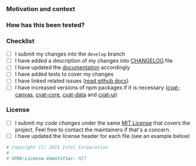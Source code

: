 <!---
Copyright (C) 2020-2021 Intel Corporation

SPDX-License-Identifier: MIT
-->

<!-- Raised an issue to propose your change (https://github.com/opencv/cvat/issues).
It will help to avoid duplication of efforts from multiple independent contributors.
Discuss your ideas with maintainers to be sure that changes will be approved and merged.
Read the [CONTRIBUTION](https://github.com/opencv/cvat/blob/develop/CONTRIBUTING.md)
guide. -->

<!-- Provide a general summary of your changes in the Title above -->

### Motivation and context
<!-- Why is this change required? What problem does it solve? If it fixes an open
issue, please link to the issue here. Describe your changes in detail, add
screenshots. -->

### How has this been tested?
<!-- Please describe in detail how you tested your changes.
Include details of your testing environment, and the tests you ran to
see how your change affects other areas of the code, etc. -->

### Checklist
<!-- Go over all the following points, and put an `x` in all the boxes that apply.
If an item isn't applicable by a reason then ~~explicitly strikethrough~~ the whole
line. If you don't do that github will show an incorrect process for the pull request.
If you're unsure about any of these, don't hesitate to ask. We're here to help! -->
- [ ] I submit my changes into the `develop` branch
- [ ] I have added a description of my changes into [CHANGELOG](https://github.com/opencv/cvat/blob/develop/CHANGELOG.md) file
- [ ] I have updated the [documentation](
  https://github.com/opencv/cvat/blob/develop/README.md#documentation) accordingly
- [ ] I have added tests to cover my changes
- [ ] I have linked related issues ([read github docs](
  https://help.github.com/en/github/managing-your-work-on-github/linking-a-pull-request-to-an-issue#linking-a-pull-request-to-an-issue-using-a-keyword))
- [ ] I have increased versions of npm packages if it is necessary ([cvat-canvas](https://github.com/opencv/cvat/tree/develop/cvat-canvas#versioning),
[cvat-core](https://github.com/opencv/cvat/tree/develop/cvat-core#versioning), [cvat-data](https://github.com/opencv/cvat/tree/develop/cvat-data#versioning) and [cvat-ui](https://github.com/opencv/cvat/tree/develop/cvat-ui#versioning))

### License

- [ ] I submit _my code changes_ under the same [MIT License](
  https://github.com/opencv/cvat/blob/develop/LICENSE) that covers the project.
  Feel free to contact the maintainers if that's a concern.
- [ ] I have updated the license header for each file (see an example below)

```python
# Copyright (C) 2021 Intel Corporation
#
# SPDX-License-Identifier: MIT
```
